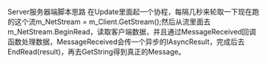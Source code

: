 Server服务器端脚本思路
在Update里面起一个协程，每隔几秒来轮取一下现在跑的这个流m_NetStream = m_Client.GetStream();然后从流里面去m_NetStream.BeginRead，读取客户端数据，并且通过MessageReceived回调函数处理数据，MessageReceived会传一个异步的IAsyncResult，完成后去EndRead(result)，再去GetString得到真正的Message。 